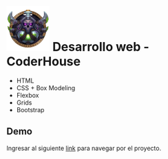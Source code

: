 # <img src="images/logo.png" width=100px> Desarrollo web - CoderHouse 

* HTML
* CSS + Box Modeling
* Flexbox
* Grids
* Bootstrap

## Demo

Ingresar al siguiente [link](https://jrom10.github.io/Coder-game/) para navegar por el proyecto.
